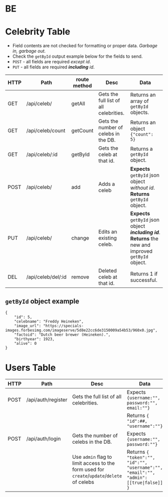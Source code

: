 # BE


# Celebrity Table

- Field contents are not checked for formatting or proper data. *Garbage in, garbage out.*
- Check the `getById` output example below for the fields to send.
- `POST` - all fields are required *except id*.
- `PUT` - all fields are required ***including*** *id*.

| HTTP | Path               | route method | Desc                                   | Data|
|-|-|-|-|-|
| GET  | /api/celeb/        | getAll       | Gets the full list of all celebrities. | Returns an array of `getById` objects.|
| GET  | /api/celeb/count   | getCount     | Gets the number of celebs in the DB.   | Returns an object `{"count": 5}`|
| GET  | /api/celeb/:id     | getById      | Gets the celeb at that id.             | Returns a `getById` object.|
| POST | /api/celeb/        | add          | Adds a celeb | **Expects** `getById` json object *without id*. **Returns** `getById` object.|
| PUT  | /api/celeb/        | change       | Edits an existing celeb. | **Expects** `getById` json object ***including id***. **Returns** the new and improved `getById` object.||
| DEL  | /api/celeb/del/:id | remove       | Deleted celeb at that id.              | Returns 1 if successful.|||||||


## `getById` object example

```
{
	"id": 5,
	"celebname": "Freddy Heineken",
	"image_url": "https://specials-images.forbesimg.com/imageserve/5d8e22cc6de3150009a54b53/960x0.jpg",
	"factoid": "Dutch beer brewer (Heineken).",
	"birthyear": 1923,
	"alive": 0
}
```


# Users Table

| HTTP | Path               | Desc                                   | Data|
|-|-|-|-|
| POST | /api/auth/register | Gets the full list of all celebrities. | Expects `{username:"", password:"", email:""}`|
||||Returns `{ "id":##, "username":""}`|
| POST | /api/auth/login    | Gets the number of celebs in the DB.   |  Expects `{username:"", password:""}`|
|||Use `admin` flag to limit access to the form used for `create`/`update`/`delete` of celebs|Returns `{ "token":"", "id":"", "username":"", "email":"", "admin": [[true\|false]] }` |
